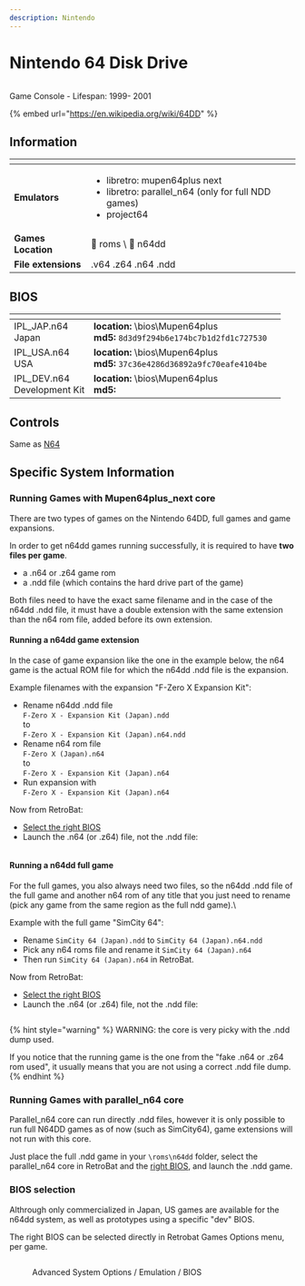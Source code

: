 ```yaml
---
description: Nintendo
---
```


# Nintendo 64 Disk Drive

<div align="left">

<figure><img src="https://hyperspin-fe.com/siteuploads/downloads/screenshots/monthly_2018_03/5ab59a08f060d_Nintendo64dd.png.37360958cf54c2250cba823a58c0fad2.png" alt=""><figcaption></figcaption></figure>

</div>

Game Console - Lifespan: 1999- 2001

{% embed url="https://en.wikipedia.org/wiki/64DD" %}

## Information

<table data-header-hidden><thead><tr><th></th><th></th><th data-hidden></th></tr></thead><tbody><tr><td><strong>Emulators</strong></td><td><ul><li>libretro: mupen64plus next</li><li>libretro: parallel_n64 (only for full NDD games)</li><li>project64</li></ul></td><td></td></tr><tr><td><strong>Games Location</strong></td><td><span data-gb-custom-inline data-tag="emoji" data-code="1f4c1">📁</span> roms \ <span data-gb-custom-inline data-tag="emoji" data-code="1f4c2">📂</span> n64dd</td><td></td></tr><tr><td><strong>File extensions</strong></td><td>.v64 .z64 .n64 .ndd</td><td></td></tr></tbody></table>

## BIOS

<table data-header-hidden><thead><tr><th></th><th></th><th data-hidden></th></tr></thead><tbody><tr><td>IPL_JAP.n64<br>Japan</td><td><strong>location:</strong> \bios\Mupen64plus<br><strong>md5:</strong> <code>8d3d9f294b6e174bc7b1d2fd1c727530</code></td><td></td></tr><tr><td>IPL_USA.n64<br>USA</td><td><strong>location:</strong> \bios\Mupen64plus<br><strong>md5:</strong> <code>37c36e4286d36892a9fc70eafe4104be</code></td><td></td></tr><tr><td>IPL_DEV.n64<br>Development Kit</td><td><strong>location:</strong> \bios\Mupen64plus<br><strong>md5:</strong> </td><td></td></tr></tbody></table>

## Controls

Same as [N64](nintendo-64.md#controls)

## Specific System Information

### Running Games with Mupen64plus\_next core

There are two types of games on the Nintendo 64DD, full games and game expansions.&#x20;

In order to get n64dd games running successfully, it is required to have **two files per game**.&#x20;

* a .n64 or .z64 game rom
* a .ndd file (which contains the hard drive part of the game)

Both files need to have the exact same filename and in the case of the n64dd .ndd file, it must have a double extension with the same extension than the n64 rom file, added before its own extension.

#### Running a n64dd game extension

In the case of game expansion like the one in the example below, the n64 game is the actual ROM file for which the n64dd .ndd file is the expansion.&#x20;

Example filenames with the expansion "F-Zero X Expansion Kit":

* Rename n64dd .ndd file\
  `F-Zero X - Expansion Kit (Japan).ndd`\
  to\
  `F-Zero X - Expansion Kit (Japan).n64.ndd`
* Rename n64 rom file\
  `F-Zero X (Japan).n64`\
  &#x20;to \
  `F-Zero X - Expansion Kit (Japan).n64`
* Run expansion with\
  `F-Zero X - Expansion Kit (Japan).n64`

Now from RetroBat:&#x20;

* [Select the right BIOS](nintendo-64-disk-drive.md#bios-selection)
* Launch the .n64 (or .z64) file, not the .ndd file:

<div align="left">

<figure><img src="https://i.imgur.com/dlLRJ9Q.png" alt=""><figcaption></figcaption></figure>

</div>

#### Running a n64dd full game

For the full games, you also always need two files, so the n64dd .ndd file of the full game and another n64 rom of any title that you just need to rename (pick any game from the same region as the full ndd game).\


Example with the full game "SimCity 64":

* Rename `SimCity 64 (Japan).ndd` to `SimCity 64 (Japan).n64.ndd`
* Pick any n64 roms file and rename it `SimCity 64 (Japan).n64`
* Then run `SimCity 64 (Japan).n64` in RetroBat.

Now from RetroBat:&#x20;

* [Select the right BIOS](nintendo-64-disk-drive.md#bios-selection)
* Launch the .n64 (or .z64) file, not the .ndd file:

<div align="left">

<figure><img src="https://i.imgur.com/PaYnyTC.png" alt=""><figcaption></figcaption></figure>

</div>

{% hint style="warning" %}
WARNING: the core is very picky with the .ndd dump used.

If you notice that the running game is the one from the "fake .n64 or .z64 rom used", it usually means that you are not using a correct .ndd file dump.
{% endhint %}

### Running Games with parallel\_n64 core

Parallel\_n64 core can run directly .ndd files, however it is only possible to run full N64DD games as of now (such as SimCity64), game extensions will not run with this core.

Just place the full .ndd game in your `\roms\n64dd` folder, select the parallel\_n64 core in RetroBat and the [right BIOS](nintendo-64-disk-drive.md#bios-selection), and launch the .ndd game.

### BIOS selection

Althrough only commercialized in Japan, US games are available for the n64dd system, as well as prototypes using a specific "dev" BIOS.

The right BIOS can be selected directly in Retrobat Games Options menu, per game.

<div align="left">

<figure><img src="https://i.imgur.com/htqkK3Q.png" alt=""><figcaption><p>Advanced System Options / Emulation / BIOS</p></figcaption></figure>

</div>

